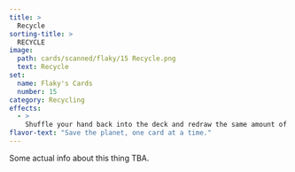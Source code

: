 ```yaml
---
title: >
  Recycle
sorting-title: >
  RECYCLE
image: 
  path: cards/scanned/flaky/15 Recycle.png
  text: Recycle
set:
  name: Flaky's Cards
  number: 15
category: Recycling
effects: 
  - >
    Shuffle your hand back into the deck and redraw the same amount of cards
flavor-text: "Save the planet, one card at a time."
---
```

Some actual info about this thing TBA.
